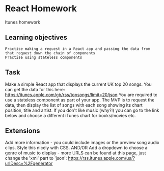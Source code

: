 # React Homework

Itunes homework

## Learning objectives
	Practise making a request in a React app and passing the data from that request down the chain of components
	Practise using stateless components

## Task
Make a simple React app that displays the current UK top 20 songs. You can get the data for this here:
https://itunes.apple.com/gb/rss/topsongs/limit=20/json
You are required to use a stateless component as part of your app.
The MVP is to request the data, then display the list of songs with each song showing its chart position, title and artist. If you don't like music (why?!) you can go to the link below and choose a different iTunes chart for books/movies etc.

## Extensions
Add more information - you could include images or the preview song audio clips. Style this nicely with CSS.
AND/OR
Add a dropdown to choose a genre of music to display - more URLS can be found at this page, just change the 'xml' part to 'json': https://rss.itunes.apple.com/us/?urlDesc=%2Fgenerator
